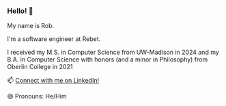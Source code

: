 ### Hello! 👋

My name is Rob.

I'm a software engineer at Rebet.

I received my M.S. in Computer Science from UW-Madison in 2024 and my B.A. in Computer Science with honors (and a minor in Philosophy) from Oberlin College in 2021

📫 [Connect with me on LinkedIn!](https://www.linkedin.com/in/robert-klock)  

😄 Pronouns: He/Him  
<!--
🔭 I’m working in industry and academia; the former as an ML Engineer at Response and the latter on machine learning research. My research area of interest is the intersection between machine learning and neuroscience, specifically in probabilistic machine learning.

⚡ Fun fact: I wanted to go to art school for oil painting and I now dabble in patternmaking.  
 



Here are some ideas to get you started:

- 🔭 I’m currently working on setting up my GitHub README.
- 🌱 I’m currently learning how to set up my GitHub README.
- 👯 I’m looking to collaborate on setting up my GitHub README.
- 🤔 I’m looking for help with setting up my GitHub README.
- 💬 Ask me about my GitHub README.
- 📫 Connect with me on LinkedIn!
- 😄 Pronouns: He/Him
- ⚡ Fun fact: 

![Stats](https://github-readme-stats.vercel.app/api?username=robklock&show_icons=true&count_private=true%22%20align=%22center&hide=stars,issues)
-->

